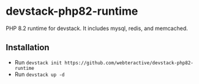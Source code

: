 # devstack-php82-runtime

PHP 8.2 runtime for devstack. It includes mysql, redis, and memcached.

## Installation
- Run `devstack init https://github.com/webteractive/devstack-php82-runtime`
- Run `devstack up -d`
